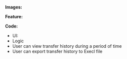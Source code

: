 **Images:**

**Feature:**

**Code:**
- UI:
- Logic
- User can view transfer history during a period of time
- User can export transfer history to Execl file